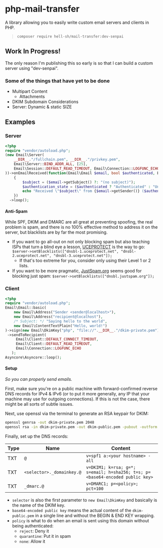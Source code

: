 # php-mail-transfer

A library allowing you to easily write custom email servers and clients in PHP.

> `composer require hell-sh/mail-transfer:dev-senpai`

## Work In Progress!

The only reason I'm publishing this so early is so that I can build a custom server using "dev-senpai".

### Some of the things that have yet to be done

- Multipart Content
  - Attachments
- DKIM Subdomain Considerations
- Server: Dynamic & static SIZE

## Examples

### Server

```PHP
<?php
require "vendor/autoload.php";
(new Email\Server(
    __DIR__."/fullchain.pem", __DIR__."/privkey.pem",
    Email\Server::BIND_ADDR_ALL, [25],
    Email\Session::DEFAULT_READ_TIMEOUT, Email\Connection::LOGFUNC_ECHO
))->onEmailReceived(function(Email\Email $email, bool $authenticated, Email\Session $sender)
    {
        $subject = ($email->getSubject() ?: "(no subject)");
        $authentication_state = ($authenticated ? "Authenticated" : "Unauthenticated");
        echo "Received \"$subject\" from {$email->getSender()} ($authentication_state)".PHP_EOL;
    })
  ->loop();
```

#### Anti-Spam

While SPF, DKIM and DMARC are all great at preventing spoofing, the real problem is spam, and there is no 100% effective method to address it on the server, but blacklists are by far the most promising.

- If you want to go all-out on not only blocking spam but also teaching ISPs that turn a blind eye a lesson, [UCEPROTECT](https://www.uceprotect.net/) is the way to go: `$server->setBlocklists(["dnsbl-1.uceprotect.net", "dnsbl-2.uceprotect.net", "dnsbl-3.uceprotect.net"]);`
    - If that's too extreme for you, consider only using their Level 1 or 2 lists.
- If you want to be more pragmatic, [JustSpam.org](http://www.justspam.org/) seems good for blocking just spam: `$server->setBlocklists(["dnsbl.justspam.org"]);`

### Client

```PHP
<?php
require "vendor/autoload.php";
Email\Email::basic(
    new Email\Address("Sender <sender@localhost>"),
    new Email\Address("recipient@localhost"),
    /* Subject: */ "Saying hello to the world",
    new Email\ContentTextPlain("Hello, world!")
)->sign(new Email\DkimKey("php", "file://".__DIR__."/dkim-private.pem"))
 ->sendToRecipient(
     Email\Client::DEFAULT_CONNECT_TIMEOUT,
     Email\Client::DEFAULT_READ_TIMEOUT,
     Email\Connection::LOGFUNC_ECHO
   );
Asyncore\Asyncore::loop();
```

#### Setup

*So you can properly send emails.*

First, make sure you're on a public machine with forward-confirmed reverse DNS records for IPv4 & IPv6 (or to put it more generally, any IP that your machine may use for outgoing connections). If this is not the case, there might be all sorts of subtle issues.

Next, use openssl via the terminal to generate an RSA keypair for DKIM:

```BASH
openssl genrsa -out dkim-private.pem 2048
openssl rsa -in dkim-private.pem -out dkim-public.pem -pubout -outform PEM
```

Finally, set up the DNS records:

| Type | Name | Content |
| --- | --- | --- |
| TXT | `@` | `v=spf1 a:<your hostname> -all` |
| TXT | `<selector>._domainkey.@` | `v=DKIM1; k=rsa; g=*; s=email; h=sha256; t=s; p=<base64-encoded public key>` |
| TXT | `_dmarc.@` | `v=DMARC1; p=<policy>; pct=100` |

- `selector` is also the first parameter to `new Email\DkimKey` and basically is the name of the DKIM key.
- `base64-encoded public key` means the actual content of the `dkim-public.pem` in a single line and without the BEGIN & END KEY wrapping.
- `policy` is what to do when an email is sent using this domain without being authenticated:
    - `reject`: Deny it
    - `quarantine`: Put it in spam
    - `none`: Allow it
